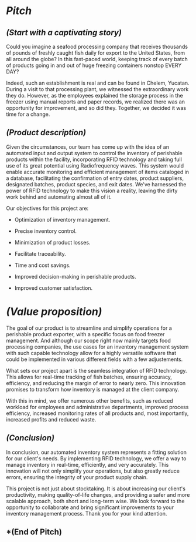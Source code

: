 
# ***Pitch***

## ***(Start with a captivating story)***
Could you imagine a seafood processing company that receives thousands of pounds of freshly caught fish daily for export to the United States, from all around the globe? In this fast-paced world, keeping track of every batch of products going in and out of huge freezing containers nonstop EVERY DAY? 

Indeed, such an establishment is real and can be found in Chelem, Yucatan. During a visit to that processing plant, we witnessed the extraordinary work they do. However, as the employees explained the storage process in the freezer using manual reports and paper records, we realized there was an opportunity for improvement, and so did they. Together, we decided it was time for a change.

## ***(Product description)***
Given the circumstances, our team has come up with the idea of an automated input and output system to control the inventory of perishable products within the facility, incorporating RFID technology and taking full use of its great potential using Radiofrequency waves. This system would enable accurate monitoring and efficient management of items cataloged in a database, facilitating the confirmation of entry dates, product suppliers, designated batches, product species, and exit dates.
We've harnessed the power of RFID technology to make this vision a reality, leaving the dirty work behind and automating almost all of it.


Our objectives for this project are:

+ Optimization of inventory management.
* Precise inventory control.
+ Minimization of product losses.
* Facilitate traceability.
+ Time and cost savings.
* Improved decision-making in perishable products.
+ Improved customer satisfaction.


# ***(Value proposition)***
The goal of our product is to streamline and simplify operations for a perishable product exporter, with a specific focus on food freezer management. And although our scope right now mainly targets food processing companies, the use cases for an inventory management system with such capable technology allow for a highly versatile software that could be implemented in various different fields with a few adjustements. 

What sets our project apart is the seamless integration of RFID technology. This allows for real-time tracking of fish batches, ensuring accuracy, efficiency, and reducing the margin of error to nearly zero. This innovation promises to transform how inventory is managed at the client company.

With this in mind, we offer numerous other benefits, such as reduced workload for employees and administrative departments, improved process efficiency, increased monitoring rates of all products and, most importantly, increased profits and reduced waste.



## ***(Conclusion)***
In conclusion, our automated inventory system represents a fitting solution for our client's needs. By implementing RFID technology, we offer a way to manage inventory in real-time, efficiently, and very accurately. This innovation will not only simplify your operations, but also greatly reduce errors, ensuring the integrity of your product supply chain.

This project is not just about stocktaking. It is about increasing our client's productivity, making quality-of-life changes, and providing a safer and more scalable approach, both short and long-term wise. We look forward to the opportunity to collaborate and bring significant improvements to your inventory management process. Thank you for your kind attention.

## ***(End of Pitch)**
